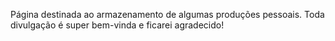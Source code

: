 Página destinada ao armazenamento de algumas produções pessoais. Toda divulgação é super bem-vinda e ficarei agradecido! 

